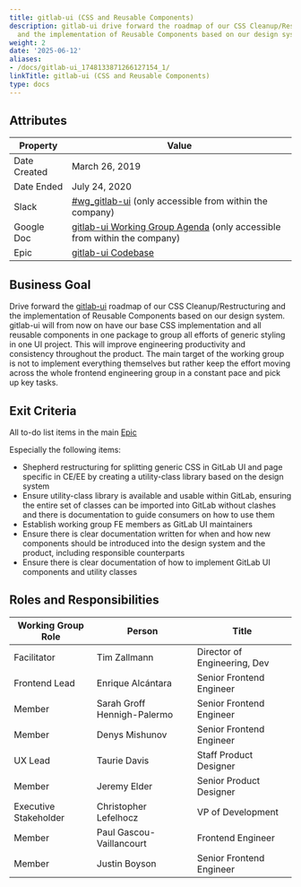 ```yaml
---
title: gitlab-ui (CSS and Reusable Components)
description: gitlab-ui drive forward the roadmap of our CSS Cleanup/Restructuring
  and the implementation of Reusable Components based on our design system.
weight: 2
date: '2025-06-12'
aliases:
- /docs/gitlab-ui_1748133871266127154_1/
linkTitle: gitlab-ui (CSS and Reusable Components)
type: docs
---
```


## Attributes

| Property     | Value |
|--------------|-------|
| Date Created | March 26, 2019 |
| Date Ended   | July 24, 2020 |
| Slack        | [#wg_gitlab-ui](https://gitlab.slack.com/archives/CH9QG9TAQ/p1553587707000300) (only accessible from within the company) |
| Google Doc   | [gitlab-ui Working Group Agenda](https://docs.google.com/document/d/1CBg2XXH6l8h5sTKXSwQXEUD46HzEJVU8nsqYwZbW6O8/edit) (only accessible from within the company) |
| Epic         | [gitlab-ui Codebase](https://gitlab.com/groups/gitlab-org/-/epics/950) |

## Business Goal

Drive forward the [gitlab-ui](https://gitlab.com/gitlab-org/gitlab-ui) roadmap of our CSS Cleanup/Restructuring and the implementation of Reusable Components based on our design system. gitlab-ui will from now on have our base CSS implementation and all reusable components in one package to group all efforts of generic styling in one UI project. This will improve engineering productivity and consistency throughout the product. The main target of the working group is not to implement everything themselves but rather keep the effort moving across the whole frontend engineering group in a constant pace and pick up key tasks.

## Exit Criteria

All to-do list items in the main [Epic](https://gitlab.com/groups/gitlab-org/-/epics/950)

Especially the following items:

- Shepherd restructuring for splitting generic CSS in GitLab UI and page
specific in CE/EE by creating a utility-class library based on the design system
- Ensure utility-class library is available and usable within GitLab, ensuring the entire set of classes can be imported into GitLab without clashes and there is documentation to guide consumers on how to use them
- Establish working group FE members as GitLab UI maintainers
- Ensure there is clear documentation written for when and how new components
should be introduced into the design system and the product, including responsible
counterparts
- Ensure there is clear documentation of how to implement GitLab UI components
and utility classes

## Roles and Responsibilities

| Working Group Role    | Person                | Title                          |
|-----------------------|-----------------------|--------------------------------|
| Facilitator           | Tim Zallmann          | Director of Engineering, Dev   |
| Frontend Lead         | Enrique Alcántara     | Senior Frontend Engineer       |
| Member                | Sarah Groff Hennigh-Palermo | Senior Frontend Engineer |
| Member                | Denys Mishunov        | Senior Frontend Engineer       |
| UX Lead               | Taurie Davis          | Staff Product Designer         |
| Member                | Jeremy Elder          | Senior Product Designer        |
| Executive Stakeholder | Christopher Lefelhocz | VP of Development |
| Member                | Paul Gascou-Vaillancourt | Frontend Engineer           |
| Member                | Justin Boyson         | Senior Frontend Engineer       |

